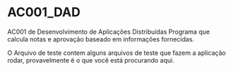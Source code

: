 # AC001_DAD
AC001 de Desenvolvimento de Aplicações Distribuídas 
Programa que calcula notas e aprovação baseado em informações fornecidas.

O Arquivo de teste contem alguns arquivos de teste que fazem a aplicação rodar, provavelmente é o que você está procurando aqui.
